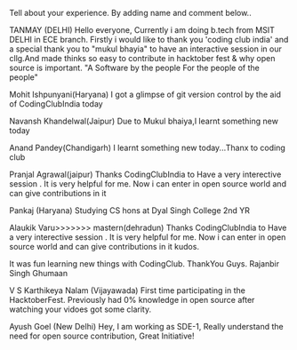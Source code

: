 Tell about your experience.
By adding name and comment below..

TANMAY (DELHI)
Hello everyone,
Currently i am doing b.tech from MSIT DELHI in ECE branch.
Firstly i would like to thank you 'coding club india' and a special thank you to "mukul bhayia" to have an 
interactive session in our cllg.And made thinks so easy to contribute in hacktober fest & why open source
 is important.
 "A Software by the people For the people of the people"

Mohit Ishpunyani(Haryana)
I got a glimpse of git version control by the aid of CodingClubIndia today

Navansh Khandelwal(Jaipur)
Due to Mukul bhaiya,I learnt something new today

Anand Pandey(Chandigarh)
I learnt something new today...Thanx to coding club

Pranjal Agrawal(jaipur)
Thanks CodingClubIndia to Have a very interective session . It is very helpful for me.
Now i can enter in open source world and can give contributions in it

Pankaj (Haryana)
Studying CS hons at Dyal Singh College 2nd YR

Alaukik Varu>>>>>>> mastern(dehradun)
Thanks CodingClubIndia to Have a very interective session . It is very helpful for me.
Now i can enter in open source world and can give contributions in it
kudos.

It was fun learning new things with CodingClub. ThankYou Guys.
Rajanbir Singh Ghumaan


V S Karthikeya Nalam (Vijayawada)
First time participating in the HacktoberFest. Previously had 0% knowledge in open source after watching your vidoes got some clarity.


Ayush Goel (New Delhi)
Hey, I am working as SDE-1, Really understand the need for open source contribution, Great Initiative!
